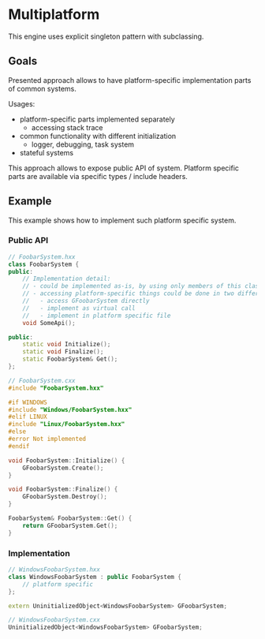 # Multiplatform

This engine uses explicit singleton pattern with subclassing.

## Goals

Presented approach allows to have platform-specific implementation parts of common systems.

Usages:
- platform-specific parts implemented separately
    - accessing stack trace
- common functionality with different initialization
    - logger, debugging, task system
- stateful systems

This approach allows to expose public API of system. Platform specific parts are available via specific types / include headers.

## Example

This example shows how to implement such platform specific system.

### Public API

```c++
// FoobarSystem.hxx
class FoobarSystem {
public:
    // Implementation detail:
    // - could be implemented as-is, by using only members of this class
    // - accessing platform-specific things could be done in two different ways:
    //   - access GFoobarSystem directly
    //   - implement as virtual call
    //   - implement in platform specific file
    void SomeApi();

public:
    static void Initialize();
    static void Finalize();
    static FoobarSystem& Get();
};

// FoobarSystem.cxx
#include "FoobarSystem.hxx"

#if WINDOWS
#include "Windows/FoobarSystem.hxx"
#elif LINUX
#include "Linux/FoobarSystem.hxx"
#else
#error Not implemented
#endif

void FoobarSystem::Initialize() {
    GFoobarSystem.Create();
}

void FoobarSystem::Finalize() {
    GFoobarSystem.Destroy();
}

FoobarSystem& FoobarSystem::Get() {
    return GFoobarSystem.Get();
}
```

### Implementation

```c++
// WindowsFoobarSystem.hxx
class WindowsFoobarSystem : public FoobarSystem {
    // platform specific
};

extern UninitializedObject<WindowsFoobarSystem> GFoobarSystem;

// WindowsFoobarSystem.cxx
UninitializedObject<WindowsFoobarSystem> GFoobarSystem;
```
